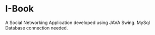 # I-Book
A Social Networking Application developed using JAVA Swing. MySql Database connection needed. 
